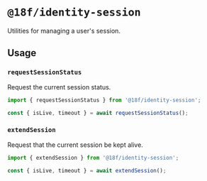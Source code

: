 # `@18f/identity-session`

Utilities for managing a user's session.

## Usage

### `requestSessionStatus`

Request the current session status.

```ts
import { requestSessionStatus } from '@18f/identity-session';

const { isLive, timeout } = await requestSessionStatus();
```

### `extendSession`

Request that the current session be kept alive.

```ts
import { extendSession } from '@18f/identity-session';

const { isLive, timeout } = await extendSession();
```
